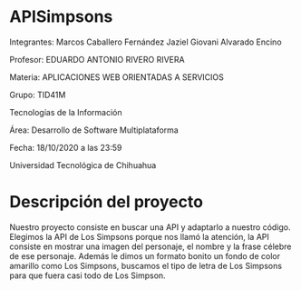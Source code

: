# APISimpsons
Integrantes:
Marcos Caballero Fernández
Jaziel Giovani Alvarado Encino

Profesor: EDUARDO ANTONIO RIVERO RIVERA

Materia: APLICACIONES WEB ORIENTADAS A SERVICIOS

Grupo: TID41M

Tecnologías de la Información

Área: Desarrollo de Software Multiplataforma

Fecha: 18/10/2020 a las 23:59

Universidad Tecnológica de Chihuahua

# Descripción del proyecto
Nuestro proyecto consiste en buscar una API y adaptarlo a nuestro código.
Elegimos la API de Los Simpsons porque nos llamó la atención, la API consiste en mostrar una imagen del personaje, el nombre y la frase célebre de ese personaje.
Además le dimos un formato bonito un fondo de color amarillo como Los Simpsons, buscamos el tipo de letra de Los Simpsons para que fuera casi todo de Los Simpson.
